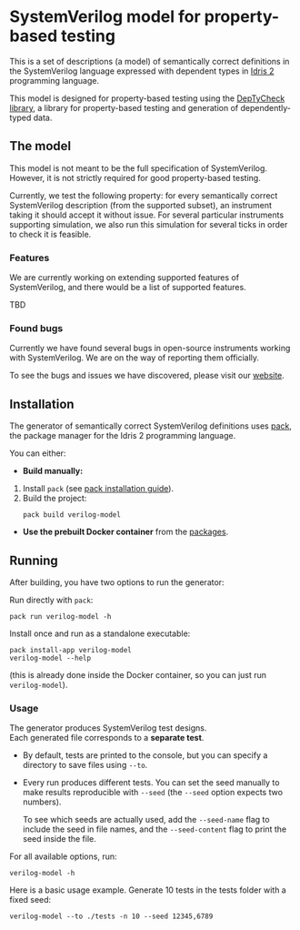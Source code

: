 # SystemVerilog model for property-based testing

This is a set of descriptions (a model) of semantically correct definitions in the SystemVerilog language
expressed with dependent types in [Idris 2](https://github.com/idris-lang/Idris2) programming language.

This model is designed for property-based testing using the [DepTyCheck library](https://github.com/buzden/deptycheck/),
a library for property-based testing and generation of dependently-typed data.

## The model

This model is not meant to be the full specification of SystemVerilog.
However, it is not strictly required for good property-based testing.

Currently, we test the following property: for every semantically correct SystemVerilog description (from the supported subset),
an instrument taking it should accept it without issue.
For several particular instruments supporting simulation,
we also run this simulation for several ticks in order to check it is feasible.

### Features

We are currently working on extending supported features of SystemVerilog,
and there would be a list of supported features.

TBD

### Found bugs

Currently we have found several bugs in open-source instruments working with SystemVerilog.
We are on the way of reporting them officially.

To see the bugs and issues we have discovered, please visit our [website](https://deptycheck.github.io/verilog-model/).

## Installation

The generator of semantically correct SystemVerilog definitions uses [pack](https://github.com/stefan-hoeck/idris2-pack),
the package manager for the Idris 2 programming language.

You can either:

- **Build manually:**
1. Install `pack` (see [pack installation guide](https://github.com/stefan-hoeck/idris2-pack)).
2. Build the project:
    ```console
    pack build verilog-model
    ```

- **Use the prebuilt Docker container** from the [packages](https://github.com/deptycheck/verilog-model/pkgs/container/verilog-model).

## Running

After building, you have two options to run the generator:

Run directly with `pack`:
```console
pack run verilog-model -h
```

Install once and run as a standalone executable:
```console
pack install-app verilog-model
verilog-model --help
```

(this is already done inside the Docker container, so you can just run `verilog-model`).

### Usage

The generator produces SystemVerilog test designs.  
Each generated file corresponds to a **separate test**.

- By default, tests are printed to the console, but you can specify a directory to save files using `--to`.
- Every run produces different tests. You can set the seed manually to make results reproducible with `--seed` (the `--seed` option expects two numbers). 
  
  To see which seeds are actually used, add the `--seed-name` flag to include the seed in file names, and the `--seed-content` flag to print the seed inside the file.


For all available options, run:
```console
verilog-model -h
```

Here is a basic usage example. Generate 10 tests in the tests folder with a fixed seed:
```console
verilog-model --to ./tests -n 10 --seed 12345,6789
```
